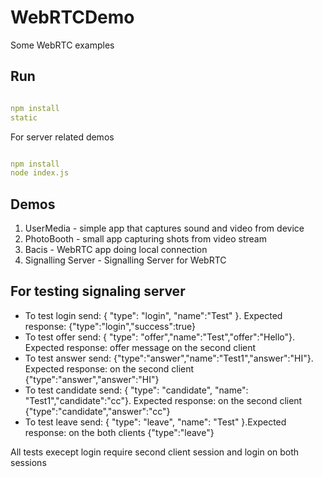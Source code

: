 # WebRTCDemo
Some WebRTC examples

## Run
```yaml

npm install
static
```
For server related demos
```yaml

npm install
node index.js
```

## Demos

1. UserMedia - simple app that captures sound and video from device
2. PhotoBooth - small app capturing shots from video stream
3. Bacis - WebRTC app doing local connection
4. Signalling Server - Signalling Server for WebRTC


## For testing signaling server
- To test login send: { "type": "login", "name":"Test" }. Expected response: {"type":"login","success":true}
- To test offer send: { "type": "offer","name":"Test","offer":"Hello"}. Expected response:  offer message on the second client
- To test answer send: {"type":"answer","name":"Test1","answer":"HI"}. Expected response: on the second client {"type":"answer","answer":"HI"}
- To test candidate send: { "type": "candidate", "name": "Test1","candidate":"cc"}. Expected response: on the second client {"type":"candidate","answer":"cc"}
- To test leave send: { "type": "leave", "name": "Test" }.Expected response: on the both clients {"type":"leave"}

All tests execept login require second client session and login on both sessions

